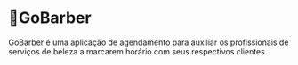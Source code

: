 # 💈GoBarber 
GoBarber é uma aplicação de agendamento para auxiliar os profissionais de serviços de beleza a marcarem horário com seus respectivos clientes.
